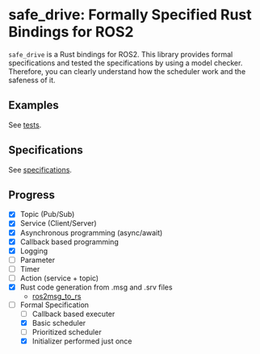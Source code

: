 # safe_drive: Formally Specified Rust Bindings for ROS2

`safe_drive` is a Rust bindings for ROS2.
This library provides formal specifications and tested the specifications by using a model checker.
Therefore, you can clearly understand how the scheduler work and the safeness of it.

## Examples

See [tests](./tests/).

## Specifications

See [specifications](./specifications/).

## Progress

- [x] Topic (Pub/Sub)
- [x] Service (Client/Server)
- [x] Asynchronous programming (async/await)
- [x] Callback based programming
- [x] Logging
- [ ] Parameter
- [ ] Timer
- [ ] Action (service + topic)
- [x] Rust code generation from .msg and .srv files
  - [ros2msg_to_rs](https://github.com/tier4/ros2msg_to_rs)
- [ ] Formal Specification
  - [ ] Callback based executer
  - [x] Basic scheduler
  - [ ] Prioritized scheduler
  - [x] Initializer performed just once
